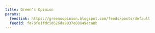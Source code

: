 ```yaml
---
title: Green's Opinion
params:
  feedlink: https://greensopinion.blogspot.com/feeds/posts/default
  feedid: fe7bfe1fdc5d626da9037e88849eca8b
---
```

